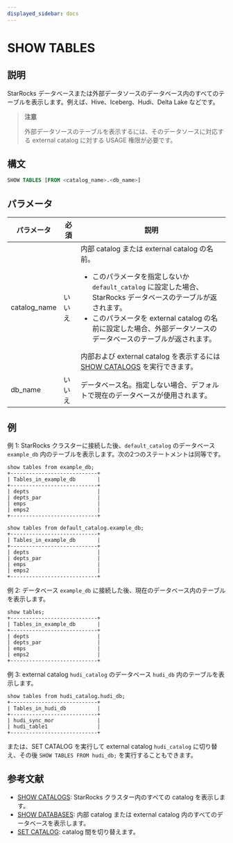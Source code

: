 ```yaml
---
displayed_sidebar: docs
---
```


# SHOW TABLES

## 説明

StarRocks データベースまたは外部データソースのデータベース内のすべてのテーブルを表示します。例えば、Hive、Iceberg、Hudi、Delta Lake などです。

> **注意**
>
> 外部データソースのテーブルを表示するには、そのデータソースに対応する external catalog に対する USAGE 権限が必要です。

## 構文

```sql
SHOW TABLES [FROM <catalog_name>.<db_name>]
```

## パラメータ

| **パラメータ**          | **必須** | **説明**                                                     |
| ----------------- | -------- | ------------------------------------------------------------ |
| catalog_name | いいえ       | 内部 catalog または external catalog の名前。<ul><li>このパラメータを指定しないか `default_catalog` に設定した場合、StarRocks データベースのテーブルが返されます。</li><li>このパラメータを external catalog の名前に設定した場合、外部データソースのデータベースのテーブルが返されます。</li></ul> 内部および external catalog を表示するには [SHOW CATALOGS](../Catalog/SHOW_CATALOGS.md) を実行できます。|
| db_name | いいえ       | データベース名。指定しない場合、デフォルトで現在のデータベースが使用されます。 |

## 例

例 1: StarRocks クラスターに接続した後、`default_catalog` のデータベース `example_db` 内のテーブルを表示します。次の2つのステートメントは同等です。

```plain
show tables from example_db;
+----------------------------+
| Tables_in_example_db       |
+----------------------------+
| depts                      |
| depts_par                  |
| emps                       |
| emps2                      |
+----------------------------+

show tables from default_catalog.example_db;
+----------------------------+
| Tables_in_example_db       |
+----------------------------+
| depts                      |
| depts_par                  |
| emps                       |
| emps2                      |
+----------------------------+
```

例 2: データベース `example_db` に接続した後、現在のデータベース内のテーブルを表示します。

```plain
show tables;
+----------------------------+
| Tables_in_example_db       |
+----------------------------+
| depts                      |
| depts_par                  |
| emps                       |
| emps2                      |
+----------------------------+
```

例 3: external catalog `hudi_catalog` のデータベース `hudi_db` 内のテーブルを表示します。

```plain
show tables from hudi_catalog.hudi_db;
+----------------------------+
| Tables_in_hudi_db          |
+----------------------------+
| hudi_sync_mor              |
| hudi_table1                |
+----------------------------+
```

または、SET CATALOG を実行して external catalog `hudi_catalog` に切り替え、その後 `SHOW TABLES FROM hudi_db;` を実行することもできます。

## 参考文献

- [SHOW CATALOGS](../Catalog/SHOW_CATALOGS.md): StarRocks クラスター内のすべての catalog を表示します。
- [SHOW DATABASES](../Database/SHOW_DATABASES.md): 内部 catalog または external catalog 内のすべてのデータベースを表示します。
- [SET CATALOG](../Catalog/SET_CATALOG.md): catalog 間を切り替えます。